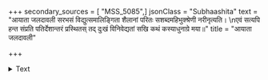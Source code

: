+++
secondary_sources = [ "MSS_5085",]
jsonClass = "Subhaashita"
text = "आयाता जलदावली सरभसं विद्युत्समालिङ्गिता शैलानां परितः सशब्दमहिभुक्श्रेणी नरीनृत्यति।  \nएवं सत्यपि हन्त संप्रति पतिर्देशान्तरं प्रस्थितस् तद् दुःखं विनिवेद्यतां सखि कथं कस्याधुनाग्रे मया॥"
title = "आयाता जलदावली"

+++

<details><summary>Text</summary>

आयाता जलदावली सरभसं विद्युत्समालिङ्गिता शैलानां परितः सशब्दमहिभुक्श्रेणी नरीनृत्यति।  
एवं सत्यपि हन्त संप्रति पतिर्देशान्तरं प्रस्थितस् तद् दुःखं विनिवेद्यतां सखि कथं कस्याधुनाग्रे मया॥
</details>
